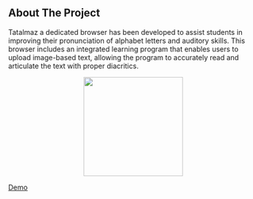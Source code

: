 ## About The Project
Tatalmaz a dedicated browser has been developed to assist students in improving their pronunciation of alphabet letters and auditory skills. This browser includes an integrated learning program that enables users to upload image-based text, allowing the program to accurately read and articulate the text with proper diacritics.
<p align="center">
  <img src="https://github.com/eabsoma/Tatalmaz/assets/142039353/a639bb32-581b-4252-a786-be26c95fe219" width="200"/>
</p>





[Demo](https://drive.google.com/file/d/16_VJ7Tp7QWdXmTT3BsG-PdSLWOhqlCVB/view?usp=sharing)
